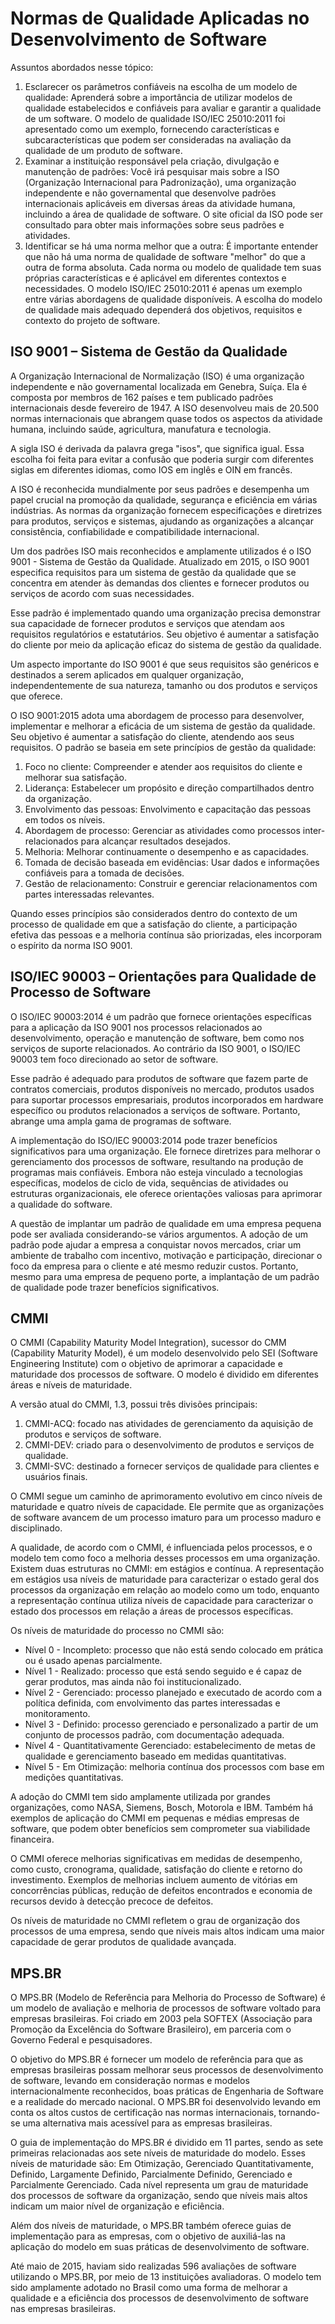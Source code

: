 # Normas de Qualidade Aplicadas no Desenvolvimento de Software

Assuntos abordados nesse tópico:

1. Esclarecer os parâmetros confiáveis na escolha de um modelo de qualidade: Aprenderá sobre a importância de utilizar modelos de qualidade estabelecidos e confiáveis para avaliar e garantir a qualidade de um software. O modelo de qualidade ISO/IEC 25010:2011 foi apresentado como um exemplo, fornecendo características e subcaracterísticas que podem ser consideradas na avaliação da qualidade de um produto de software.
2. Examinar a instituição responsável pela criação, divulgação e manutenção de padrões: Você irá pesquisar mais sobre a ISO (Organização Internacional para Padronização), uma organização independente e não governamental que desenvolve padrões internacionais aplicáveis em diversas áreas da atividade humana, incluindo a área de qualidade de software. O site oficial da ISO pode ser consultado para obter mais informações sobre seus padrões e atividades.
3. Identificar se há uma norma melhor que a outra: É importante entender que não há uma norma de qualidade de software "melhor" do que a outra de forma absoluta. Cada norma ou modelo de qualidade tem suas próprias características e é aplicável em diferentes contextos e necessidades. O modelo ISO/IEC 25010:2011 é apenas um exemplo entre várias abordagens de qualidade disponíveis. A escolha do modelo de qualidade mais adequado dependerá dos objetivos, requisitos e contexto do projeto de software.

## ISO 9001 – Sistema de Gestão da Qualidade

A Organização Internacional de Normalização (ISO) é uma organização independente e não governamental localizada em Genebra, Suíça. Ela é composta por membros de 162 países e tem publicado padrões internacionais desde fevereiro de 1947. A ISO desenvolveu mais de 20.500 normas internacionais que abrangem quase todos os aspectos da atividade humana, incluindo saúde, agricultura, manufatura e tecnologia.

A sigla ISO é derivada da palavra grega "isos", que significa igual. Essa escolha foi feita para evitar a confusão que poderia surgir com diferentes siglas em diferentes idiomas, como IOS em inglês e OIN em francês.

A ISO é reconhecida mundialmente por seus padrões e desempenha um papel crucial na promoção da qualidade, segurança e eficiência em várias indústrias. As normas da organização fornecem especificações e diretrizes para produtos, serviços e sistemas, ajudando as organizações a alcançar consistência, confiabilidade e compatibilidade internacional.

Um dos padrões ISO mais reconhecidos e amplamente utilizados é o ISO 9001 - Sistema de Gestão da Qualidade. Atualizado em 2015, o ISO 9001 especifica requisitos para um sistema de gestão da qualidade que se concentra em atender às demandas dos clientes e fornecer produtos ou serviços de acordo com suas necessidades.

Esse padrão é implementado quando uma organização precisa demonstrar sua capacidade de fornecer produtos e serviços que atendam aos requisitos regulatórios e estatutários. Seu objetivo é aumentar a satisfação do cliente por meio da aplicação eficaz do sistema de gestão da qualidade.

Um aspecto importante do ISO 9001 é que seus requisitos são genéricos e destinados a serem aplicados em qualquer organização, independentemente de sua natureza, tamanho ou dos produtos e serviços que oferece.

O ISO 9001:2015 adota uma abordagem de processo para desenvolver, implementar e melhorar a eficácia de um sistema de gestão da qualidade. Seu objetivo é aumentar a satisfação do cliente, atendendo aos seus requisitos. O padrão se baseia em sete princípios de gestão da qualidade:

1. Foco no cliente: Compreender e atender aos requisitos do cliente e melhorar sua satisfação.
2. Liderança: Estabelecer um propósito e direção compartilhados dentro da organização.
3. Envolvimento das pessoas: Envolvimento e capacitação das pessoas em todos os níveis.
4. Abordagem de processo: Gerenciar as atividades como processos inter-relacionados para alcançar resultados desejados.
5. Melhoria: Melhorar continuamente o desempenho e as capacidades.
6. Tomada de decisão baseada em evidências: Usar dados e informações confiáveis para a tomada de decisões.
7. Gestão de relacionamento: Construir e gerenciar relacionamentos com partes interessadas relevantes.

Quando esses princípios são considerados dentro do contexto de um processo de qualidade em que a satisfação do cliente, a participação efetiva das pessoas e a melhoria contínua são priorizadas, eles incorporam o espírito da norma ISO 9001.

## ISO/IEC 90003 – Orientações para Qualidade de Processo de Software

O ISO/IEC 90003:2014 é um padrão que fornece orientações específicas para a aplicação da ISO 9001 nos processos relacionados ao desenvolvimento, operação e manutenção de software, bem como nos serviços de suporte relacionados. Ao contrário da ISO 9001, o ISO/IEC 90003 tem foco direcionado ao setor de software.

Esse padrão é adequado para produtos de software que fazem parte de contratos comerciais, produtos disponíveis no mercado, produtos usados para suportar processos empresariais, produtos incorporados em hardware específico ou produtos relacionados a serviços de software. Portanto, abrange uma ampla gama de programas de software.

A implementação do ISO/IEC 90003:2014 pode trazer benefícios significativos para uma organização. Ele fornece diretrizes para melhorar o gerenciamento dos processos de software, resultando na produção de programas mais confiáveis. Embora não esteja vinculado a tecnologias específicas, modelos de ciclo de vida, sequências de atividades ou estruturas organizacionais, ele oferece orientações valiosas para aprimorar a qualidade do software.

A questão de implantar um padrão de qualidade em uma empresa pequena pode ser avaliada considerando-se vários argumentos. A adoção de um padrão pode ajudar a empresa a conquistar novos mercados, criar um ambiente de trabalho com incentivo, motivação e participação, direcionar o foco da empresa para o cliente e até mesmo reduzir custos. Portanto, mesmo para uma empresa de pequeno porte, a implantação de um padrão de qualidade pode trazer benefícios significativos.

## CMMI

O CMMI (Capability Maturity Model Integration), sucessor do CMM (Capability Maturity Model), é um modelo desenvolvido pelo SEI (Software Engineering Institute) com o objetivo de aprimorar a capacidade e maturidade dos processos de software. O modelo é dividido em diferentes áreas e níveis de maturidade.

A versão atual do CMMI, 1.3, possui três divisões principais:

1. CMMI-ACQ: focado nas atividades de gerenciamento da aquisição de produtos e serviços de software.
2. CMMI-DEV: criado para o desenvolvimento de produtos e serviços de qualidade.
3. CMMI-SVC: destinado a fornecer serviços de qualidade para clientes e usuários finais.

O CMMI segue um caminho de aprimoramento evolutivo em cinco níveis de maturidade e quatro níveis de capacidade. Ele permite que as organizações de software avancem de um processo imaturo para um processo maduro e disciplinado.

A qualidade, de acordo com o CMMI, é influenciada pelos processos, e o modelo tem como foco a melhoria desses processos em uma organização. Existem duas estruturas no CMMI: em estágios e contínua. A representação em estágios usa níveis de maturidade para caracterizar o estado geral dos processos da organização em relação ao modelo como um todo, enquanto a representação contínua utiliza níveis de capacidade para caracterizar o estado dos processos em relação a áreas de processos específicas.

Os níveis de maturidade do processo no CMMI são:

* Nível 0 - Incompleto: processo que não está sendo colocado em prática ou é usado apenas parcialmente.
* Nível 1 - Realizado: processo que está sendo seguido e é capaz de gerar produtos, mas ainda não foi institucionalizado.
* Nível 2 - Gerenciado: processo planejado e executado de acordo com a política definida, com envolvimento das partes interessadas e monitoramento.
* Nível 3 - Definido: processo gerenciado e personalizado a partir de um conjunto de processos padrão, com documentação adequada.
* Nível 4 - Quantitativamente Gerenciado: estabelecimento de metas de qualidade e gerenciamento baseado em medidas quantitativas.
* Nível 5 - Em Otimização: melhoria contínua dos processos com base em medições quantitativas.

A adoção do CMMI tem sido amplamente utilizada por grandes organizações, como NASA, Siemens, Bosch, Motorola e IBM. Também há exemplos de aplicação do CMMI em pequenas e médias empresas de software, que podem obter benefícios sem comprometer sua viabilidade financeira.

O CMMI oferece melhorias significativas em medidas de desempenho, como custo, cronograma, qualidade, satisfação do cliente e retorno do investimento. Exemplos de melhorias incluem aumento de vitórias em concorrências públicas, redução de defeitos encontrados e economia de recursos devido à detecção precoce de defeitos.

Os níveis de maturidade no CMMI refletem o grau de organização dos processos de uma empresa, sendo que níveis mais altos indicam uma maior capacidade de gerar produtos de qualidade avançada.

## MPS.BR

O MPS.BR (Modelo de Referência para Melhoria do Processo de Software) é um modelo de avaliação e melhoria de processos de software voltado para empresas brasileiras. Foi criado em 2003 pela SOFTEX (Associação para Promoção da Excelência do Software Brasileiro), em parceria com o Governo Federal e pesquisadores.

O objetivo do MPS.BR é fornecer um modelo de referência para que as empresas brasileiras possam melhorar seus processos de desenvolvimento de software, levando em consideração normas e modelos internacionalmente reconhecidos, boas práticas de Engenharia de Software e a realidade do mercado nacional. O MPS.BR foi desenvolvido levando em conta os altos custos de certificação nas normas internacionais, tornando-se uma alternativa mais acessível para as empresas brasileiras.

O guia de implementação do MPS.BR é dividido em 11 partes, sendo as sete primeiras relacionadas aos sete níveis de maturidade do modelo. Esses níveis de maturidade são: Em Otimização, Gerenciado Quantitativamente, Definido, Largamente Definido, Parcialmente Definido, Gerenciado e Parcialmente Gerenciado. Cada nível representa um grau de maturidade dos processos de software da organização, sendo que níveis mais altos indicam um maior nível de organização e eficiência.

Além dos níveis de maturidade, o MPS.BR também oferece guias de implementação para as empresas, com o objetivo de auxiliá-las na aplicação do modelo em suas práticas de desenvolvimento de software.

Até maio de 2015, haviam sido realizadas 596 avaliações de software utilizando o MPS.BR, por meio de 13 instituições avaliadoras. O modelo tem sido amplamente adotado no Brasil como uma forma de melhorar a qualidade e a eficiência dos processos de desenvolvimento de software nas empresas brasileiras.

